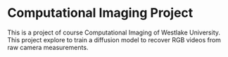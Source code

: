 # Computational Imaging Project

This is a project of course Computational Imaging of Westlake University. This project explore to train a diffusion model to recover RGB videos from raw camera measurements.